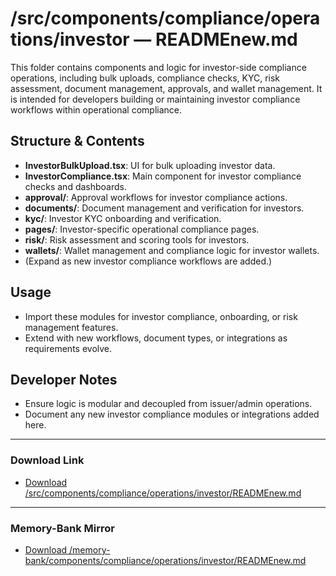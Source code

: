 # /src/components/compliance/operations/investor — READMEnew.md

This folder contains components and logic for investor-side compliance operations, including bulk uploads, compliance checks, KYC, risk assessment, document management, approvals, and wallet management. It is intended for developers building or maintaining investor compliance workflows within operational compliance.

## Structure & Contents
- **InvestorBulkUpload.tsx**: UI for bulk uploading investor data.
- **InvestorCompliance.tsx**: Main component for investor compliance checks and dashboards.
- **approval/**: Approval workflows for investor compliance actions.
- **documents/**: Document management and verification for investors.
- **kyc/**: Investor KYC onboarding and verification.
- **pages/**: Investor-specific operational compliance pages.
- **risk/**: Risk assessment and scoring tools for investors.
- **wallets/**: Wallet management and compliance logic for investor wallets.
- (Expand as new investor compliance workflows are added.)

## Usage
- Import these modules for investor compliance, onboarding, or risk management features.
- Extend with new workflows, document types, or integrations as requirements evolve.

## Developer Notes
- Ensure logic is modular and decoupled from issuer/admin operations.
- Document any new investor compliance modules or integrations added here.

---

### Download Link
- [Download /src/components/compliance/operations/investor/READMEnew.md](sandbox:/Users/neilbatchelor/Cursor/1/src/components/compliance/operations/investor/READMEnew.md)

---

### Memory-Bank Mirror
- [Download /memory-bank/components/compliance/operations/investor/READMEnew.md](sandbox:/Users/neilbatchelor/Cursor/1/memory-bank/components/compliance/operations/investor/READMEnew.md)
